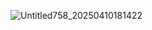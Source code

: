 
![Untitled758_20250410181422](https://github.com/user-attachments/assets/4bbecf28-ab4b-4169-9e95-f94ef69caa50)
